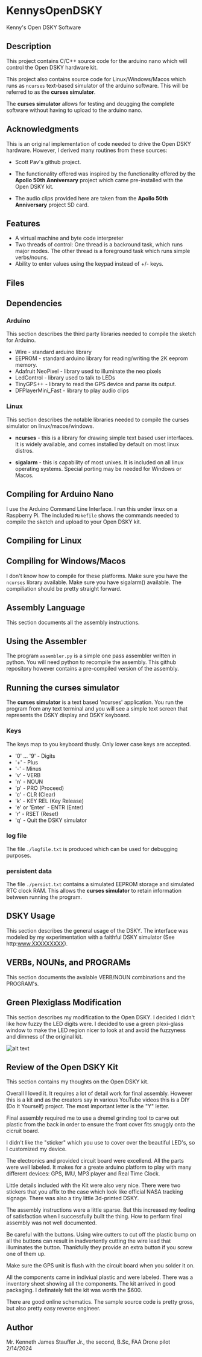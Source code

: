 # KennysOpenDSKY
Kenny's Open DSKY Software

## Description
This project contains C/C++ source code for the arduino nano which
will control the Open DSKY hardware kit.

This project also contains source code for Linux/Windows/Macos which
runs as ```ncurses``` text-based simulator of the arduino software. This
will be referred to as the **curses simulator**.

The **curses simulator** allows for testing and deugging the complete software
without having to upload to the arduino nano.

## Acknowledgments
This is an original implementation of code needed to drive the
Open DSKY hardware. However, I derived many routines from these sources:

+ Scott Pav's github project.

+ The functionality offered was inspired by the functionality offered by
		the **Apollo 50th Anniversary** project which came pre-installed with the Open DSKY kit.

+ The audio clips provided here are taken from the **Apollo 50th Anniversary** project SD card.


## Features
+ A virtual machine and byte code interpreter
+ Two threads of control: One thread is a backround task, which
	runs major modes. The other thread is a foreground task which runs simple verbs/nouns.
+ Ability to enter values using the keypad instead of +/- keys.

## Files

## Dependencies
### Arduino
This section describes the third party libraries needed to compile
the sketch for Arduino.

+ Wire - standard arduino library
+ EEPROM - standard arduino library for reading/writing the 2K eeprom memory.
+ Adafruit NeoPixel - library used to illuminate the neo pixels
+ LedControl - library used to talk to LEDs
+ TinyGPS++ - library to read the GPS device and parse its output.
+ DFPlayerMini_Fast - library to play audio clips

### Linux
This section describes the notable libraries needed to compile
the curses simulator on linux/macos/windows.

+ **ncurses** - this is a library for drawing simple text based user interfaces. It
		is widely available, and comes installed by default on most linux distros.

+ **sigalarm** - this is capability of most unixes. It is included on all linux operating
			systems. Special porting may be needed for Windows or Macos.


## Compiling for Arduino Nano
I use the Arduino Command Line Interface. I run this under linux on a Raspberry Pi.
The included ```Makefile``` shows the commands needed to compile the sketch and
upload to your Open DSKY kit.

## Compiling for Linux

## Compiling for Windows/Macos
I don't know how to compile for these platforms. Make sure
you have the ```ncurses``` library available. Make sure you have sigalarm() available.
The compiliation should be pretty straight forward.

## Assembly Language
This section documents all the assembly instructions.

## Using the Assembler
The program ``assembler.py`` is a simple one pass assembler written in python.
You will need python to recompile the assembly. This github repository
however contains a pre-compiled version of the assembly.

## Running the curses simulator
The **curses simulator** is a text based 'ncurses' application. You run
the program from any text terminal and you will see a simple text screen
that represents the DSKY display and DSKY keyboard.

### Keys
The keys map to you keyboard thusly. Only lower case keys are accepted.
+ '0' ... '9' - Digits
+ '+'	- Plus
+ '-'	- Minus
+ 'v'	- VERB
+ 'n'	- NOUN
+ 'p'	- PRO (Proceed)
+ 'c'	- CLR (Clear)
+ 'k'	- KEY REL (Key Release)
+ 'e' or 'Enter' - ENTR (Enter)
+ 'r'	- RSET (Reset)
+ 'q'	- Quit the DSKY simulator

### log file
The file ```./logfile.txt``` is produced which can be used for debugging purposes.

### persistent data
The file ```./persist.txt``` contains a simulated EEPROM storage and simulated RTC clock RAM.
This allows the **curses simulator** to retain information between running the program.

## DSKY Usage
This section describes the general usage of the DSKY. The interface was modeled
by my experimentation with a faithful DSKY simulator (See http:www.XXXXXXXXX).

## VERBs, NOUNs, and PROGRAMs
This section documents the avalable VERB/NOUN combinations and the PROGRAM's.

## Green Plexiglass Modification
This section describes my modification to the Open DSKY. I decided
I didn't like how fuzzy the LED digits were. I decided to use a green
plexi-glass window to make the LED region nicer to look at and avoid
the fuzzyness and dimness of the original kit.

![alt text](images/ncurses2.jpg "")

## Review of the Open DSKY Kit
This section contains my thoughts on the Open DSKY kit.

Overall I loved it. It requires a lot of detail work for final assembly.
However this is a kit and as the creators say in various YouTube videos
this is a DIY (Do It Yourself) project. The most important letter is the "Y" letter.

Final assembly required me to use a dremel grinding tool to carve out plastic
from the back in order to ensure the front cover fits snuggly onto the cicruit board.

I didn't like the "sticker" which you use to cover over the beautiful LED's, so I
customized my device.

The electronics and provided circuit board were excellend. All the parts were well labeled.
It makes for a greate arduino platform to play with many different devices: GPS, IMU, MP3 player
and Real Time Clock.

Little details included with the Kit were also very nice. There were two stickers that you
affix to the case which look like official NASA tracking signage. There was also a tiny
little 3d-printed DSKY.

The assembly instructions were a little sparse. But this increased my feeling of satisfaction
when I successfully built the thing. How to perform final assembly was not well documented.

Be careful with the buttons. Using wire cutters to cut off the plastic bump on all the buttons
can result in inadvertently cutting the wire lead that illuminates the button. Thankfully
they provide an extra button if you screw one of them up.

Make sure the GPS unit is flush with the circuit board when you solder it on.

All the components came in indiviual plastic and were labeled. There was a inventory sheet
showing all the components. The kit arrived in good  packaging. I definately felt the kit was worth the $600.

There are good online schematics. The sample source code is pretty gross, but also pretty easy
reverse engineer.

## Author
Mr. Kenneth James Stauffer Jr., the second, B.Sc, FAA Drone pilot
2/14/2024
